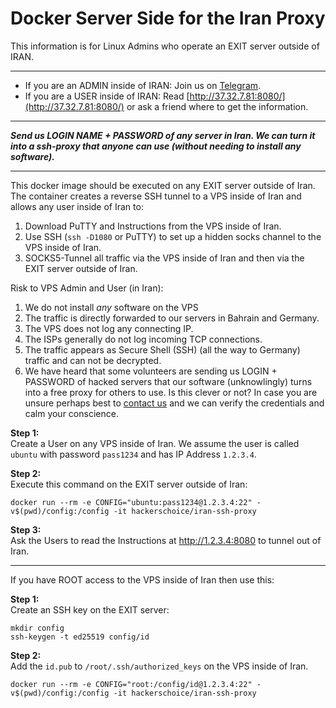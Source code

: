 # Docker Server Side for the Iran Proxy 

This information is for Linux Admins who operate an EXIT server outside of IRAN.

---
* If you are an ADMIN inside of IRAN: Join us on [Telegram](https://t.me/+tIblf9hhvBAwOGNk).  
* If you are a USER inside of IRAN: Read [http://37.32.7.81:8080/](http://37.32.7.81:8080/) or ask a friend where to get the information.

---

***Send us LOGIN NAME + PASSWORD of any server in Iran. We can turn it into a ssh-proxy that anyone can use (without needing to install any software).***

---

This docker image should be executed on any EXIT server outside of Iran. The container creates a reverse SSH tunnel to a VPS inside of Iran and allows any user inside of Iran to:
1. Download PuTTY and Instructions from the VPS inside of Iran.
1. Use SSH (`ssh -D1080` or PuTTY) to set up a hidden socks channel to the VPS inside of Iran.
1. SOCKS5-Tunnel all traffic via the VPS inside of Iran and then via the EXIT server outside of Iran.

Risk to VPS Admin and User (in Iran):
1. We do not install _any_ software on the VPS
1. The traffic is directly forwarded to our servers in Bahrain and Germany.
2. The VPS does not log any connecting IP.
3. The ISPs generally do not log incoming TCP connections.
5. The traffic appears as Secure Shell (SSH) (all the way to Germany) traffic and can not be decrypted.
5. We have heard that some volunteers are sending us LOGIN + PASSWORD of hacked servers that our software (unknowlingly) turns into a free proxy for others to use. Is this clever or not? In case you are unsure perhaps best to [contact us](https://t.me/+tIblf9hhvBAwOGNk) and we can verify the credentials and calm your conscience.


**Step 1:**  
Create a User on any VPS inside of Iran. We assume the user is called `ubuntu` with password `pass1234` and has IP Address `1.2.3.4`.

**Step 2:**  
Execute this command on the EXIT server outside of Iran:
```shell
docker run --rm -e CONFIG="ubuntu:pass1234@1.2.3.4:22" -v$(pwd)/config:/config -it hackerschoice/iran-ssh-proxy
```

**Step 3:**  
Ask the Users to read the Instructions at http://1.2.3.4:8080 to tunnel out of Iran.

---
If you have ROOT access to the VPS inside of Iran then use this:

**Step 1:**  
Create an SSH key on the EXIT server:
```shell
mkdir config
ssh-keygen -t ed25519 config/id
```

**Step 2:**  
Add the `id.pub` to `/root/.ssh/authorized_keys` on the VPS inside of Iran.

```shell
docker run --rm -e CONFIG="root:/config/id@1.2.3.4:22" -v$(pwd)/config:/config -it hackerschoice/iran-ssh-proxy
```
